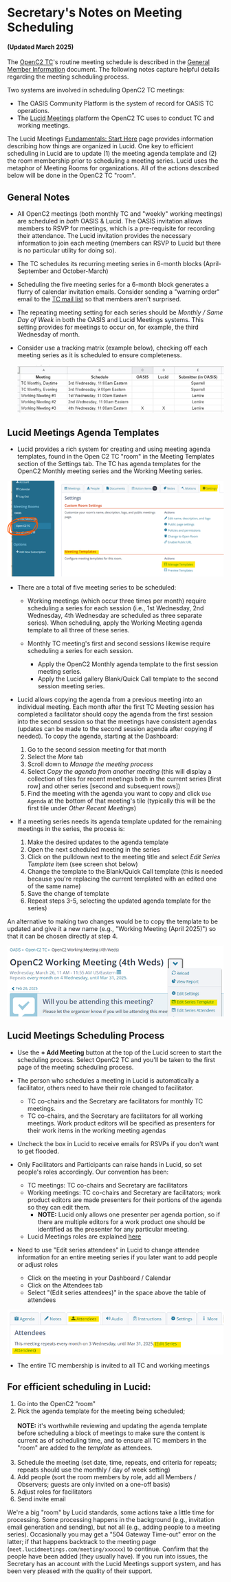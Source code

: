 # Secretary's Notes on Meeting Scheduling

#### (Updated March 2025)

The [OpenC2 TC](https://groups.oasis-open.org/communities/tc-community-home2?CommunityKey=a34c9baf-48b2-44c5-a567-018dc7d32296)'s
routine meeting schedule is described in the [General Member
Information](./General-Member-Info.md) document. The following notes capture
helpful details regarding the meeting scheduling process.

Two systems are involved in scheduling OpenC2 TC meetings:

* The OASIS Community Platform is the system of record for OASIS TC operations.
* The [Lucid Meetings](https://meet.lucidmeetings.com/) platform the OpenC2 TC
uses to conduct TC and working meetings.  

The Lucid Meetings [Fundamentals: Start Here](http://support.lucidmeetings.com/support/solutions/folders/16000049332)
page provides information describing how things are organized in Lucid. One key to
efficient scheduling in Lucid are to update (1) the meeting agenda template and
(2) the room membership prior to scheduling a meeting series. Lucid uses the
metaphor of Meeting Rooms for organizations. All of the actions described below
will be done in the OpenC2 TC "room".

## General Notes

* All OpenC2 meetings (both monthly TC and "weekly" working meetings) are
  scheduled in *both* OASIS & Lucid. The OASIS invitation allows members to RSVP
  for meetings, which is a pre-requisite for recording their attendance. The
  Lucid invitation provides the necessary information to join each meeting
  (members can RSVP to Lucid but there is no particular utility for doing so).

* The TC schedules its recurring meeting series in 6-month blocks (April-September
  and October-March)

* Scheduling the five meeting series for a 6-month block generates a flurry of
  calendar invitation emails. Consider sending a "warning order" email to the
  [TC mail list](mailto:OASIS-openc2@ConnectedCommunity.org) so that members
  aren't surprised.

* The repeating meeting setting for each series should be _Monthly / Same Day of
  Week_ in both the OASIS and Lucid Meetings systems. This setting provides for
  meetings to occur on, for example, the third Wednesday of month.

* Consider use a tracking matrix (example below), checking
  off each meeting series as it is scheduled to ensure completeness.

  ![Example Scheduling Grid](/images/scheduling-grid.jpg)


## Lucid Meetings Agenda Templates

  * Lucid provides a rich system for creating and using meeting agenda templates, found
    in the Open C2 TC "room" in the Meeting Templates section of the Settings
    tab. The TC has agenda templates for the OpenC2 Monthly meeting series and the
    Working Meeting series.

![Meeting Template Management](./images/Meetings-manage-templates.png)

  * There are a total of five meeting series to be scheduled:

    * Working meetings (which occur three times per month) require scheduling a
      series for each session (i.e., 1st Wednesday, 2nd Wednesday, 4th Wednesday
      are scheduled as three separate series). When scheduling, apply the
      Working Meeting agenda template to all three of these series.

    * Monthly TC meeting's first and second sessions likewise require scheduling
      a series for each session. 

      * Apply the OpenC2 Monthly agenda template to the
      first session meeting series. 
      * Apply the Lucid gallery Blank/Quick Call
      template to the second session meeting series. 

  * Lucid allows copying the agenda
    from a previous meeting into an individual meeting. Each month after the
    first TC Meeting session has completed a facilitator should copy the agenda from the
    first session into the second session so that the meetings have consistent
    agendas (updates can be made to the second session agenda after copying if
    needed). To copy the agenda, starting at the Dashboard:
    1. Go to the second session meeting for that month
    2. Select the *More* tab
    3. Scroll down to *Manage the meeting process*
    4. Select *Copy the agenda from another meeting* (this will display a
       collection of tiles for recent meetings both in the current series
       [first row] and other series [second and subsequent rows])
    5. Find the meeting with the agenda you want to copy and click `Use Agenda`
       at the bottom of that meeting's tile (typically this will be the first tile under *Other
       Recent Meetings*)

  * If a meeting series needs its agenda template updated for the remaining
    meetings in the series, the process is:
    1. Make the desired updates to the agenda template
    2. Open the next scheduled meeting in the series
    3. Click on the pulldown next to the meeting title and select *Edit Series
       Template* item (see screen shot below)
    4. Change the template to the Blank/Quick Call template (this is needed
       because you're replacing the current templated with an edited one of the
       same name)
    5. Save the change of template
    6. Repeat steps 3-5, selecting the updated agenda template for the series)

An alternative to making two changes would be to copy the template to be updated
and give it a new name (e.g., "Working Meeting (April 2025)") so that it can be
chosen directly at step 4.

![Change Meeting Series Agenda Template](./images/Meetings-edit-series-template.png)

## Lucid Meetings Scheduling Process

  * Use the **+ Add Meeting** button at the top of the Lucid screen to start the
    scheduling process. Select OpenC2 TC and you'll be taken to the first page
    of the meeting scheduling process.

* The person who schedules a meeting in Lucid is automatically a
  facilitator, others need to have their role changed to
  facilitator.
  * TC co-chairs and the Secretary are facilitators for monthly
    TC meetings.
  * TC co-chairs, and the Secretary are facilitators for all
    working meetings. Work product editors will be specified as
    presenters for their work items in the working meeting
    agendas

* Uncheck the box in Lucid to receive emails for RSVPs if you
  don't want to get flooded.

* Only Facilitators and Participants can raise hands in Lucid, so
  set people's roles accordingly. Our convention has been:
  * TC meetings: TC co-chairs and Secretary are facilitators
  * Working meetings: TC co-chairs and Secretary are
    facilitators; work product editors are made presenters for
    their portions of the agenda so they can edit them.  
    * **NOTE:** Lucid only allows one presenter per agenda portion,
      so if there are multiple editors for a work product one
      should be identified as the presenter for any particular
      meeting.
  * Lucid Meetings roles are explained
    [here](http://support.lucidmeetings.com/support/solutions/articles/16000013446-roles-and-permissions-who-can-do-what-in-lucid)

* Need to use "Edit series attendees" in Lucid to change attendee
  information for an entire meeting series if you later want to
  add people or adjust roles
  * Click on the meeting in your Dashboard / Calendar
  * Click on the Attendees tab
  * Select "(Edit series attendees)" in the space above the table
    of attendees

![Edit Series Attendees](./images/Meetings-edit-series-attendees.png)


* The entire TC membership is invited to all TC and working
  meetings


## For efficient scheduling in Lucid:
1. Go into the OpenC2 "room"
1. Pick the agenda template for the meeting being scheduled;<br><br>
   **NOTE:** it's worthwhile reviewing and updating the agenda
   template before scheduling a block of meetings to make sure
   the content is current as of scheduling time, and to ensure
   all TC members in the "room" are added to the _template_ as
   attendees.<br><br>
1. Schedule the meeting (set date, time, repeats, end criteria
   for repeats; repeats should use the monthly / day of week
   setting)
1. Add people (sort the room members by role, add all Members /
   Observers; guests are only invited on a one-off basis)
1. Adjust roles for facilitators
1. Send invite email

We're a big "room" by Lucid standards, some actions take a little
time for processing. Some processing happens in the background
(e.g., invitation email generation and sending), but not all
(e.g., adding people to a meeting series). Occasionally you may
get a "504 Gateway Time-out" error on the latter; if that happens
backtrack to the meeting page
(`meet.lucidmeetings.com/meeting/xxxxxx`) to continue. Confirm
that the people have been added (they usually have). If you run
into issues, the Secretary has an account with the Lucid Meetings
support system, and has been very pleased with the quality of
their support.